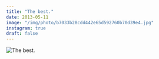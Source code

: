 ```yaml
---
title: "The best."
date: 2013-05-11
image: "/img/photo/b7033b28cdd442e65d592760b70d39e4.jpg"
instagram: true
draft: false
---
```


![The best.](/img/photo/b7033b28cdd442e65d592760b70d39e4.jpg)
